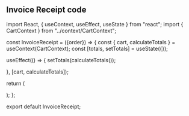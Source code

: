 ## Invoice Receipt code 

import React, { useContext, useEffect, useState } from "react";
import { CartContext } from "../context/CartContext";




const InvoiceReceipt = ({order}) => {
  const { cart, calculateTotals } = useContext(CartContext);
  const [totals, setTotals] = useState({});
  
  useEffect(() => {
      setTotals(calculateTotals());
    
  }, [cart, calculateTotals]);

  return (
    <dialog  id="my_modal_3" className="modal"
      contentLabel="Checkout Modal"
    >
        
      <div className="modal-box">
       
        <form method="dialog">
        <h1 className="text-lg font-semibold">Receipt</h1>
      <button className="btn btn-circle btn-sm btn-error btn-outline absolute right-2 top-2">
  <svg xmlns="http://www.w3.org/2000/svg" className="h-6 w-6" fill="none" viewBox="0 0 24 24" stroke="currentColor"><path strokeLinecap="round" strokeLinejoin="round" strokeWidth="2" d="M6 18L18 6M6 6l12 12" /></svg>
</button>
    </form>


    
        <div className="bg-white border rounded-lg shadow-lg px-6 py-8 max-w-md">
    <h1 className="font-bold text-2xl my-4 text-center text-blue-600">Premium Pos Services</h1>
    <hr className="mb-2"/>
    <div className="flex justify-between mb-6">
        <h1 className="text-lg font-bold">Invoice</h1>
        <div className="text-gray-700">
            <div>Date: 01/05/2023</div>
            <div>Invoice #: INV12345</div>
        </div>
    </div>
    <div className="mb-8">
        <h2 className="text-lg font-bold mb-4">Bill To:</h2>
        <div className="text-gray-700 mb-2">John Doe</div>
        <div className="text-gray-700 mb-2">123 Main St.</div>
        <div className="text-gray-700 mb-2">Anytown, USA 12345</div>
        <div className="text-gray-700">johndoe@example.com</div>
    </div>
    <table className="w-full pb-2">
              <thead>
                <tr>
                  <th className="text-left">Item</th>
                  <th className="text-right">Quantity</th>
                  <th className="text-right">Price</th>
                  <th className="text-right">Total</th>
                </tr>
              </thead>
              <tbody>
                {cart.map((item) => (
                  <tr key={item.menuItemId}>
                    <td className="text-left">{item.name}</td>
                    <td className="text-right">{item.quantity}</td>
                    <td className="text-right">₹ {item.price.toFixed(2)}</td>
                    <td className="text-right">₹ {(item.price * item.quantity).toFixed(2)}</td>
                  </tr>
                ))}
              </tbody>
            </table>
            <div className="flex justify-between font-semibold mt-2">
              <span>Sub Total:</span>
              <span>₹ {totals.subTotal ? totals.subTotal.toFixed(2) : '0.00'}</span>
            </div>
            <div className="flex justify-between font-semibold">
              <span>Discount:</span>
              <span>₹ {totals.discountAmount ? totals.discountAmount.toFixed(2) : '0.00'}</span>
            </div>
            <div className="flex justify-between font-semibold">
              <span>Tax (10%):</span>
              <span>₹ {totals.tax ? totals.tax.toFixed(2) : '0.00'}</span>
            </div>
            <div className="flex justify-between font-semibold mt-2">
              <span>Total:</span>
              <span>₹ {totals.total ? totals.total.toFixed(2) : '0.00'}</span>
            </div>
            <div className=" pt-5">
    <div className="text-gray-700 mb-2">Thank you for your business!</div>
    <div className="text-gray-700 text-sm">Please remit payment within 30 days.</div>
    </div>
</div>
      </div>
    </dialog >
  );
};

export default InvoiceReceipt;

